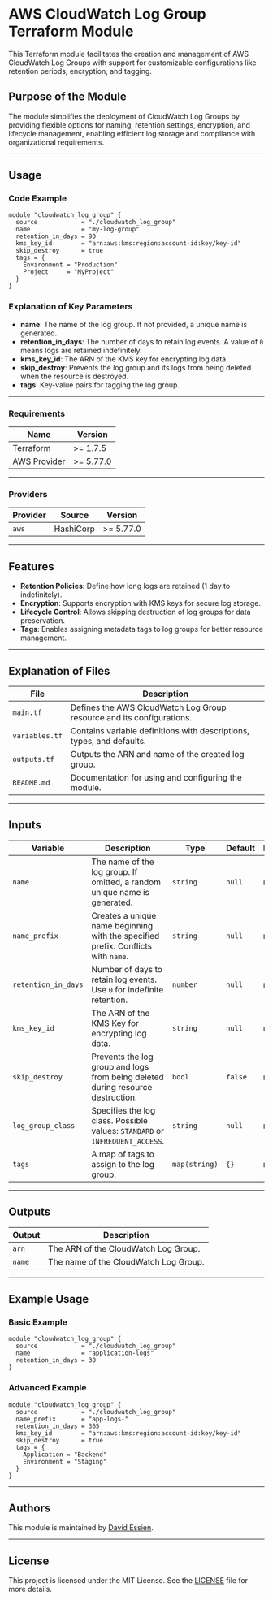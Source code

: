 # AWS CloudWatch Log Group Terraform Module

This Terraform module facilitates the creation and management of AWS CloudWatch Log Groups with support for customizable configurations like retention periods, encryption, and tagging.

## Purpose of the Module

The module simplifies the deployment of CloudWatch Log Groups by providing flexible options for naming, retention settings, encryption, and lifecycle management, enabling efficient log storage and compliance with organizational requirements.

---

## Usage

### Code Example

```hcl
module "cloudwatch_log_group" {
  source            = "./cloudwatch_log_group"
  name              = "my-log-group"
  retention_in_days = 90
  kms_key_id        = "arn:aws:kms:region:account-id:key/key-id"
  skip_destroy      = true
  tags = {
    Environment = "Production"
    Project     = "MyProject"
  }
}
```

### Explanation of Key Parameters

- **name**: The name of the log group. If not provided, a unique name is generated.
- **retention_in_days**: The number of days to retain log events. A value of `0` means logs are retained indefinitely.
- **kms_key_id**: The ARN of the KMS key for encrypting log data.
- **skip_destroy**: Prevents the log group and its logs from being deleted when the resource is destroyed.
- **tags**: Key-value pairs for tagging the log group.

---

### Requirements

| Name         | Version   |
| ------------ | --------- |
| Terraform    | >= 1.7.5  |
| AWS Provider | >= 5.77.0 |

---

### Providers

| Provider | Source    | Version   |
| -------- | --------- | --------- |
| `aws`    | HashiCorp | >= 5.77.0 |

---

## Features

- **Retention Policies**: Define how long logs are retained (1 day to indefinitely).
- **Encryption**: Supports encryption with KMS keys for secure log storage.
- **Lifecycle Control**: Allows skipping destruction of log groups for data preservation.
- **Tags**: Enables assigning metadata tags to log groups for better resource management.

---

## Explanation of Files

| File           | Description                                                           |
| -------------- | --------------------------------------------------------------------- |
| `main.tf`      | Defines the AWS CloudWatch Log Group resource and its configurations. |
| `variables.tf` | Contains variable definitions with descriptions, types, and defaults. |
| `outputs.tf`   | Outputs the ARN and name of the created log group.                    |
| `README.md`    | Documentation for using and configuring the module.                   |

---

## Inputs

| Variable            | Description                                                                       | Type          | Default | Required |
| ------------------- | --------------------------------------------------------------------------------- | ------------- | ------- | -------- |
| `name`              | The name of the log group. If omitted, a random unique name is generated.         | `string`      | `null`  | no       |
| `name_prefix`       | Creates a unique name beginning with the specified prefix. Conflicts with `name`. | `string`      | `null`  | no       |
| `retention_in_days` | Number of days to retain log events. Use `0` for indefinite retention.            | `number`      | `null`  | no       |
| `kms_key_id`        | The ARN of the KMS Key for encrypting log data.                                   | `string`      | `null`  | no       |
| `skip_destroy`      | Prevents the log group and logs from being deleted during resource destruction.   | `bool`        | `false` | no       |
| `log_group_class`   | Specifies the log class. Possible values: `STANDARD` or `INFREQUENT_ACCESS`.      | `string`      | `null`  | no       |
| `tags`              | A map of tags to assign to the log group.                                         | `map(string)` | `{}`    | no       |

---

## Outputs

| Output | Description                           |
| ------ | ------------------------------------- |
| `arn`  | The ARN of the CloudWatch Log Group.  |
| `name` | The name of the CloudWatch Log Group. |

---

## Example Usage

### Basic Example

```hcl
module "cloudwatch_log_group" {
  source            = "./cloudwatch_log_group"
  name              = "application-logs"
  retention_in_days = 30
}
```

### Advanced Example

```hcl
module "cloudwatch_log_group" {
  source            = "./cloudwatch_log_group"
  name_prefix       = "app-logs-"
  retention_in_days = 365
  kms_key_id        = "arn:aws:kms:region:account-id:key/key-id"
  skip_destroy      = true
  tags = {
    Application = "Backend"
    Environment = "Staging"
  }
}
```

---

## Authors

This module is maintained by [David Essien](https://davidessien.com).

---

## License

This project is licensed under the MIT License. See the [LICENSE](LICENSE) file for more details.
